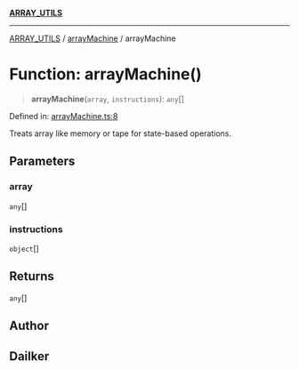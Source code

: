 [**ARRAY_UTILS**](../../README.md)

***

[ARRAY_UTILS](../../README.md) / [arrayMachine](../README.md) / arrayMachine

# Function: arrayMachine()

> **arrayMachine**(`array`, `instructions`): `any`[]

Defined in: [arrayMachine.ts:8](https://github.com/dailker/everyutil/blob/0ec5ce08552e5059ec58e2975404aeb74a6202b1/src/array/arrayMachine.ts#L8)

Treats array like memory or tape for state-based operations.

## Parameters

### array

`any`[]

### instructions

`object`[]

## Returns

`any`[]

## Author

## Dailker

